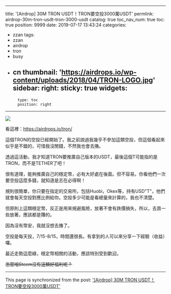 
---
title: '[Airdrop] 30M TRON USDT！TRON要空投3000萬USDT'
permlink: airdrop-30m-tron-usdt-tron-3000-usdt
catalog: true
toc_nav_num: true
toc: true
position: 9999
date: 2019-07-17 13:43:24
categories:
- zzan
tags:
- zzan
- airdrop
- tron
- busy
- cn
thumbnail: 'https://airdrops.io/wp-content/uploads/2018/04/TRON-LOGO.jpg'
sidebar:
    right:
        sticky: true
widgets:
    -
        type: toc
        position: right
---


![](https://airdrops.io/wp-content/uploads/2018/04/TRON-LOGO.jpg)

看這裡：https://airdrops.io/tron/

這個TRON的空投已經開始了。我之前說過我幾乎不參加這類空投，但這個看起來似乎是不錯的，可惜我沒閒錢，不然我也會去擼。

透過這活動，我才知道TRON要推廣自己版本的USDT，最後這個T可能指的是TRON，而不是TETHER了吧！

很有道理，能夠推廣自己的穩定幣，必有大好處在後面。但不容易。你看他們一次要空投這麼多錢，就知道是志在必得啊！

規則很簡單，你只要在指定的交易所，包括Huobi，Okex等，持有USD"T"，他們就會每天空投對應比例給你。空投多少可能是看總量來計算的，我也不清楚。

但原則上這類穩定幣，反正是用來規避風險，放著不會有跌價損失，所以，去買一些放著，應該都是賺的。

因為沒有幣安，我就沒想去擼了。

空投是每天投，7/15-8/15，時間還很長。有拿到的人可以來分享一下經驗（收益）囉。

最近走勢這麼綠，穩定幣相關的活動，應該特別受到歡迎。

<del>怎麼咱Steem沒有這類好福利呢？</del>

- - -

This page is synchronized from the post: ['[Airdrop] 30M TRON USDT！TRON要空投3000萬USDT'](https://steemit.com/@deanliu/airdrop-30m-tron-usdt-tron-3000-usdt)
